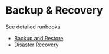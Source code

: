 # Backup & Recovery

See detailed runbooks:

- [Backup and Restore](dr/backup-restore.md)
- [Disaster Recovery](dr/disaster-recovery.md)

